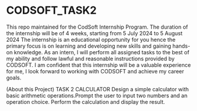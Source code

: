 # CODSOFT_TASK2
This repo maintained for the CodSoft Internship Program. The duration of the internship will be of 4 weeks, starting from 5 July 2024 to 5 August 2024 The internship is an educational opportunity for you hence the primary focus is on learning and developing new skills and gaining hands-on knowledge. As an intern, I will perform all assigned tasks to the best of my ability and follow lawful and reasonable instructions provided by CODSOFT. I am confident that this internship will be a valuable experience for me, I look forward to working with CODSOFT and achieve my career goals.

(About this Project) TASK 2 CALCULATOR Design a simple calculator with basic arithmetic operations.Prompt the user to input two numbers and an operation choice. Perform the calculation and display the result.
